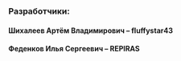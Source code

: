 ### Разработчики:

<h4>Шихалеев Артём Владимирович – fluffystar43</h4>
<h4>Феденков Илья Сергеевич – REPIRAS</h4>
